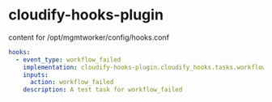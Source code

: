 # cloudify-hooks-plugin

content for /opt/mgmtworker/config/hooks.conf

```yaml
hooks:
  - event_type: workflow_failed
    implementation: cloudify-hooks-plugin.cloudify_hooks.tasks.workflow_failed
    inputs:
      action: workflow_failed
    description: A test task for workflow_failed
```
